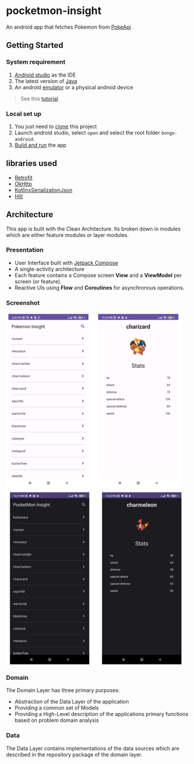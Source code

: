 # pocketmon-insight
An android app that fetches Pokemon from [PokeApi](https://pokeapi.co) .

## Getting Started

### System requirement
1. [Android studio](https://developer.android.com/studio) as the IDE
1. The latest version of [Java](https://www.oracle.com/java/technologies/downloads/)
1. An android [emulator](https://developer.android.com/studio/run/managing-avds) or a physical android device

> See this [tutorial](https://youtu.be/0zx_eFyHRU0)

### Local set up
1. You just need to [clone](https://docs.github.com/en/repositories/creating-and-managing-repositories/cloning-a-repository) this project
1. Launch android studio, select `open` and select the root folder `bongo-android`.
1. [Build and run](https://developer.android.com/studio/run) the app

## libraries used

* [Retrofit](http://square.github.io/retrofit/)
* [OkHttp](http://square.github.io/okhttp/)
* [KotlinxSerializationJson](hhttps://kotlinlang.org/docs/serialization.html)
* [Hilt](https://developer.android.com/training/dependency-injection/hilt-android)

## Architecture
This app is built with the Clean Architecture. Its broken down in modules which are either feature modules or layer modules.
### Presentation
* User Interface built with [Jetpack Compose](https://developer.android.com/jetpack/compose)
* A single-activity architecture
* Each feature contains a Compose screen **View** and a **ViewModel** per screen (or
  feature).
* Reactive UIs using **Flow** and **Coroutines** for asynchronous operations.
### Screenshot
<img src="./screenshots/1.png" height="480"/>
<img src="./screenshots/2.png" height="480"/>

### Domain
The Domain Layer has three primary purposes:
* Abstraction of the Data Layer of the application
* Providing a common set of Models
* Providing a High-Level description of the applications primary functions based on problem domain analysis

### Data
The Data Layer contains implementations of the data sources which are described in the repository package of the domain layer.






